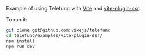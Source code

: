 Example of using Telefunc with [Vite](https://vitejs.dev) and [vite-plugin-ssr](https://vite-plugin-ssr.com).

To run it:

```bash
git clone git@github.com:vikejs/telefunc
cd telefunc/examples/vite-plugin-ssr/
npm install
npm run dev
```

